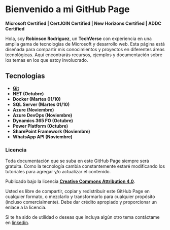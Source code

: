 # Bienvenido a mi GitHub Page
**Microsoft Certified | CertJOIN Certified | New Horizons Certified | ADDC Certified**

Hola, soy **Robinson Rodriguez**, un **TechVerse** con experiencia en una amplia gama de tecnologías de Microsoft y desarrollo web. Esta página está diseñada para compartir mis conocimientos y proyectos en diferentes áreas tecnológicas. Aquí encontrarás recursos, ejemplos y documentación sobre los temas en los que estoy involucrado.

## Tecnologías
* **[Git](/git)**
* **NET (Octubre)**
* **Docker (Martes 01/10)**
* **SQL Server (Martes 01/10)**
* **Azure (Noviembre)**
* **Azure DevOps (Noviembre)**
* **Dynamics 365 FO (Octubre)**
* **Power Platform (Octubre)**
* **SharePoint Framework (Noviembre)**
* **WhatsApp API (Noviembre)**

### Licencia
Toda documentación que se suba en este GitHub Page siempre será gratuita. Como la tecnología cambia constantemente estaré modificando los tutoriales para agregar y/o actualizar el contenido.

Publicado bajo la licencia **[Creative Commons Attribution 4.0](https://creativecommons.org/licenses/by/4.0/)**.

Usted es libre de compartir, copiar y redistribuir este GitHub Page en cualquier formato, o mezclarlo y transformarlo para cualquier propósito (incluso comercialmente). Debe dar crédito apropiado y proporcionar un enlace a la licencia.

Si te ha sido de utilidad o deseas que incluya algún otro tema contáctame en [linkedin].


[linkedin]: https://www.linkedin.com/in/robinsonjra/